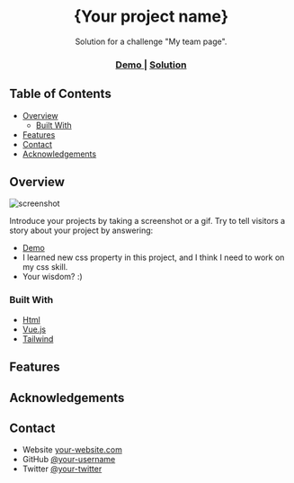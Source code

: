 <!-- Please update value in the {}  -->

<h1 align="center">{Your project name}</h1>

<div align="center">
   Solution for a challenge "My team page".
</div>

<div align="center">
  <h3>
    <a href="https://flamboyant-torvalds-f777af.netlify.app/">
      Demo
    </a>
    <span> | </span>
    <a href="https://github.com/starjardin/my-team-page">
      Solution
    </a>
  </h3>
</div>

<!-- TABLE OF CONTENTS -->

## Table of Contents

-   [Overview](#overview)
    -   [Built With](#built-with)
-   [Features](#features)
-   [Contact](#contact)
-   [Acknowledgements](#acknowledgements)

<!-- OVERVIEW -->

## Overview

![screenshot](https://user-images.githubusercontent.com/16707738/92399059-5716eb00-f132-11ea-8b14-bcacdc8ec97b.png)

Introduce your projects by taking a screenshot or a gif. Try to tell visitors a story about your project by answering:

-   <a href="https://flamboyant-torvalds-f777af.netlify.app/">
      Demo
    </a>
-   I learned new css property in this project, and I think I need to work on my css skill.
-   Your wisdom? :)

### Built With

<!-- This section should list any major frameworks that you built your project using. Here are a few examples.-->

-   [Html](https://reactjs.org/)
-   [Vue.js](https://vuejs.org/)
-   [Tailwind](https://tailwindcss.com/)

## Features

<!-- List the features of your application or follow the template. Don't share the figma file here :) -->

## Acknowledgements

<!-- This section should list any articles or add-ons/plugins that helps you to complete the project. This is optional but it will help you in the future. For exmpale -->

## Contact

-   Website [your-website.com](https://{your-web-site-link})
-   GitHub [@your-username](https://{github.com/your-usermame})
-   Twitter [@your-twitter](https://{twitter.com/your-username})
